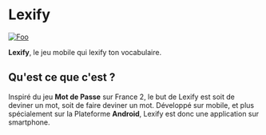 # Lexify

<a href="https://drive.google.com/file/d/1Up7QZtkXIIDnLxHFcCjw3MpzwbBp2i0_/view?usp=sharing" rel="download">![Foo](https://www.quantumhealthapps.com/wp-content/uploads/2017/03/Download-button-now.png)</a>



**Lexify**, le jeu mobile qui lexify ton vocabulaire. 

## Qu'est ce que c'est ?

Inspiré du jeu **Mot de Passe** sur France 2, le but de Lexify est soit de deviner un mot, soit de faire deviner un mot. 
Développé sur mobile, et plus spécialement sur la Plateforme **Android**, Lexify est donc une application sur smartphone.

